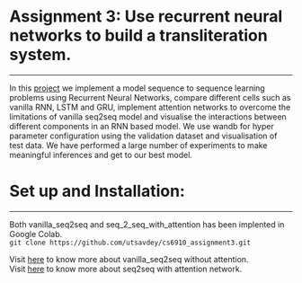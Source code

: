 # Assignment 3: Use recurrent neural networks to build a transliteration system.
----------------------------------------------------
In this [project](https://wandb.ai/miteshk/assignments/reports/Assignment-3--Vmlldzo0NjQwMDc) we implement a model sequence to sequence learning problems using Recurrent Neural Networks, compare different cells such as vanilla RNN, LSTM and GRU, implement attention networks to overcome the limitations of vanilla seq2seq model and visualise the interactions between different components in an RNN based model. We use wandb for hyper parameter configuration using the validation dataset and visualisation of test data. We have performed a large number of experiments to make meaningful inferences and get to our best model.

# Set up and Installation: #
----------------------------------------------------
Both vanilla_seq2seq and seq_2_seq_with_attention has been implented in Google Colab.</br>
`git clone https://github.com/utsavdey/cs6910_assignment3.git`

Visit [here](https://github.com/utsavdey/cs6910_assignment3/tree/main/vanilla_seq2seq) to know more about vanilla_seq2seq without attention.</br>
Visit [here](https://github.com/utsavdey/cs6910_assignment3/tree/main/seq2seq_with_attention) to know more about seq2seq with attention network.

